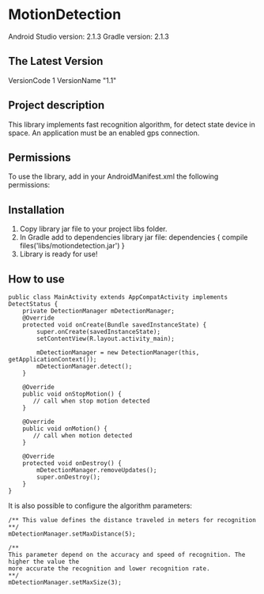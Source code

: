 MotionDetection
===========
Android Studio version: 2.1.3
Gradle version: 2.1.3

The Latest Version
------------------
VersionCode 1
VersionName "1.1"

Project description
-------------------
This library implements fast recognition algorithm, for detect state device in space. An application must be an enabled gps connection.

Permissions
-----------
To use the library, add in your AndroidManifest.xml  the following permissions:

<uses-permission android:name="android.permission.ACCESS_FINE_LOCATION" />

Installation
------------
1. Copy library jar file  to your project libs folder.
2. In Gradle add to dependencies library jar file:
dependencies {
    compile files('libs/motiondetection.jar')
    }
3. Library is ready for use!

How to use
----------
```
public class MainActivity extends AppCompatActivity implements DetectStatus {
    private DetectionManager mDetectionManager;
    @Override
    protected void onCreate(Bundle savedInstanceState) {
        super.onCreate(savedInstanceState);
        setContentView(R.layout.activity_main);

        mDetectionManager = new DetectionManager(this, getApplicationContext());
        mDetectionManager.detect();
    }

    @Override
    public void onStopMotion() {
       // call when stop motion detected
    }

    @Override
    public void onMotion() {
       // call when motion detected
    }

    @Override
    protected void onDestroy() {
        mDetectionManager.removeUpdates();
        super.onDestroy();
    }
}
```

It is also possible to configure the algorithm parameters:

```
/** This value defines the distance traveled in meters for recognition **/
mDetectionManager.setMaxDistance(5); 
 
/**
This parameter depend on the accuracy and speed of recognition. The higher the value the 
more accurate the recognition and lower recognition rate.
**/
mDetectionManager.setMaxSize(3); 

```
